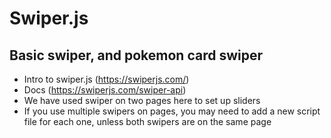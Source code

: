 # Swiper.js
## Basic swiper, and pokemon card swiper

- Intro to swiper.js (https://swiperjs.com/)
- Docs (https://swiperjs.com/swiper-api)
- We have used swiper on two pages here to set up sliders
- If you use multiple swipers on pages, you may need to add a new script file for each one, unless both swipers are on the same page